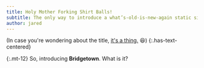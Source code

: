 ```yaml
---
title: Holy Mother Forking Shirt Balls!
subtitle: The only way to introduce a what’s-old-is-new-again static site generator.
author: jared
---
```


(In case you're wondering about the title, [it's a thing.](https://www.youtube.com/watch?v=qltrjYI2vHk) 😆)
{:.has-text-centered}

{:.mt-12}
So, introducing **Bridgetown**. What is it?